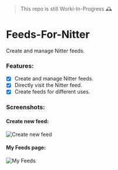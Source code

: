 > This repo is still Worki-In-Progress 🕰️

# Feeds-For-Nitter
Create and manage Nitter feeds.

### Features:
- [x] Create and manage Nitter feeds.
- [x] Directly visit the Nitter feed.
- [x] Create feeds for different uses. 

### Screenshots:

#### Create new feed:
![Create new feed](https://i.imgur.com/aWziQfG.png)

#### My Feeds page:
![My Feeds](https://i.imgur.com/MrzVpyt.png)
